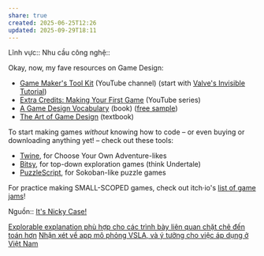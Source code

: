 ```yaml
---
share: true
created: 2025-06-25T12:26
updated: 2025-09-29T18:11
---
```

Lĩnh vực:: 
Nhu cầu công nghệ::

Okay, now, my fave resources on Game Design:

- [Game Maker's Tool Kit](https://www.youtube.com/c/MarkBrownGMT/videos?view=0&sort=p&flow=grid) (YouTube channel) (start with [Valve's Invisible Tutorial](https://www.youtube.com/watch?v=MMggqenxuZc))
- [Extra Credits: Making Your First Game](https://www.youtube.com/playlist?list=PLhyKYa0YJ_5C6QC36h5eApOyXtx98ehGi) (YouTube series)
- [A Game Design Vocabulary](https://www.indiebound.org/book/9780321886927) (book) ([free sample](https://w.itch.io/level-design-lessons))
- [The Art of Game Design](https://www.indiebound.org/book/9780123694966) (textbook)

To start making games _without_ knowing how to code – or even buying or downloading anything yet! – check out these tools:

- [Twine](https://twinery.org/2/#!/welcome), for Choose Your Own Adventure-likes
- [Bitsy](https://bitsy.org/), for top-down exploration games (think Undertale)
- [PuzzleScript](https://www.puzzlescript.net/), for Sokoban-like puzzle games

For practice making SMALL-SCOPED games, check out itch·io's [list of game jams](https://itch.io/jams)!

Nguồn:: [It's Nicky Case!](https://ncase.me/faq/)

[Explorable explanation phù hợp cho các trình bày liên quan chặt chẽ đến toán hơn](../../../%E2%9A%A1Hi%E1%BB%83u%20bi%E1%BA%BFt%20s%C3%A2u/Ngh%C4%A9%20v%E1%BB%81%20vi%E1%BB%87c%20ngh%C4%A9/M%C3%B4i%20tr%C6%B0%E1%BB%9Dng%20ngh%C4%A9,%20nh%E1%BA%ADn%20th%E1%BB%A9c%20t%C4%83ng%20c%C6%B0%E1%BB%9Dng/Explorable%20explanation%20ph%C3%B9%20h%E1%BB%A3p%20cho%20c%C3%A1c%20tr%C3%ACnh%20b%C3%A0y%20li%C3%AAn%20quan%20ch%E1%BA%B7t%20ch%E1%BA%BD%20%C4%91%E1%BA%BFn%20to%C3%A1n%20h%C6%A1n.md)
[Nhận xét về app mô phỏng VSLA, và ý tưởng cho việc áp dụng ở Việt Nam](../../../%F0%9F%93%90%20D%E1%BB%B1%20%C3%A1n/C%C3%B4ng%20c%E1%BB%A5%20cho%20h%E1%BB%87%20sinh%20th%C3%A1i/Nh%E1%BA%ADn%20x%C3%A9t%20v%E1%BB%81%20app%20m%C3%B4%20ph%E1%BB%8Fng%20VSLA,%20v%C3%A0%20%C3%BD%20t%C6%B0%E1%BB%9Fng%20cho%20vi%E1%BB%87c%20%C3%A1p%20d%E1%BB%A5ng%20%E1%BB%9F%20Vi%E1%BB%87t%20Nam.md)